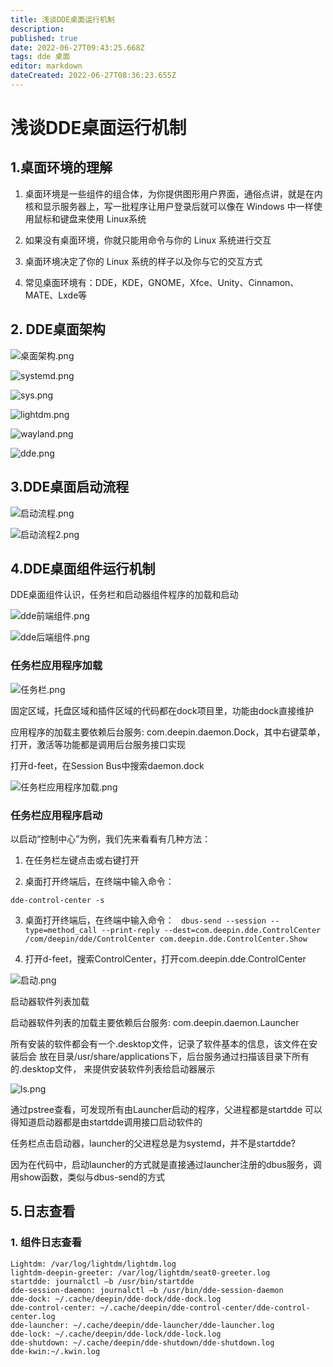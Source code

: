 ```yaml
---
title: 浅谈DDE桌面运行机制
description: 
published: true
date: 2022-06-27T09:43:25.668Z
tags: dde 桌面
editor: markdown
dateCreated: 2022-06-27T08:36:23.655Z
---
```


# 浅谈DDE桌面运行机制  


## 1.桌面环境的理解  

  
1. 桌面环境是一些组件的组合体，为你提供图形用户界面，通俗点讲，就是在内核和显示服务器上，写一批程序让用户登录后就可以像在 Windows 中一样使用鼠标和键盘来使用 Linux系统

2. 如果没有桌面环境，你就只能用命令与你的 Linux 系统进行交互
 
3. 桌面环境决定了你的 Linux 系统的样子以及你与它的交互方式

4. 常见桌面环境有：DDE，KDE，GNOME，Xfce、Unity、Cinnamon、MATE、Lxde等

## 2. DDE桌面架构

![桌面架构.png](/桌面架构.png)

![systemd.png](/systemd.png)

![sys.png](/sys.png)

![lightdm.png](/lightdm.png)

![wayland.png](/wayland.png)

![dde.png](/dde.png)

## 3.DDE桌面启动流程

![启动流程.png](/启动流程.png)

![启动流程2.png](/启动流程2.png)

## 4.DDE桌面组件运行机制

DDE桌面组件认识，任务栏和启动器组件程序的加载和启动

![dde前端组件.png](/dde前端组件.png)

![dde后端组件.png](/dde后端组件.png)

### **任务栏应用程序加载**

![任务栏.png](/任务栏.png)


固定区域，托盘区域和插件区域的代码都在dock项目里，功能由dock直接维护

应用程序的加载主要依赖后台服务: com.deepin.daemon.Dock，其中右键菜单，打开，激活等功能都是调用后台服务接口实现

打开d-feet，在Session Bus中搜索daemon.dock

![任务栏应用程序加载.png](/任务栏应用程序加载.png)

### **任务栏应用程序启动**

以启动“控制中心”为例，我们先来看看有几种方法：

1. 在任务栏左键点击或右键打开

2. 桌面打开终端后，在终端中输入命令：

`dde-control-center -s`

3. 桌面打开终端后，在终端中输入命令：
`
dbus-send --session --type=method_call --print-reply --dest=com.deepin.dde.ControlCenter /com/deepin/dde/ControlCenter com.deepin.dde.ControlCenter.Show`  

  
4. 打开d-feet，搜索ControlCenter，打开com.deepin.dde.ControlCenter

![启动.png](/启动.png)

启动器软件列表加载

启动器软件列表的加载主要依赖后台服务: com.deepin.daemon.Launcher

所有安装的软件都会有一个.desktop文件，记录了软件基本的信息，该文件在安装后会
放在目录/usr/share/applications下，后台服务通过扫描该目录下所有的.desktop文件，
来提供安装软件列表给启动器展示


![ls.png](/ls.png)

通过pstree查看，可发现所有由Launcher启动的程序，父进程都是startdde
可以得知道启动器都是由startdde调用接口启动软件的

任务栏点击启动器，launcher的父进程总是为systemd，并不是startdde?

因为在代码中，启动launcher的方式就是直接通过launcher注册的dbus服务，调用show函数，类似与dbus-send的方式

## 5.日志查看

### 1. 组件日志查看
```
Lightdm: /var/log/lightdm/lightdm.log
lightdm-deepin-greeter: /var/log/lightdm/seat0-greeter.log
startdde: journalctl –b /usr/bin/startdde
dde-session-daemon: journalctl –b /usr/bin/dde-session-daemon
dde-dock: ~/.cache/deepin/dde-dock/dde-dock.log
dde-control-center: ~/.cache/deepin/dde-control-center/dde-control-center.log
dde-launcher: ~/.cache/deepin/dde-launcher/dde-launcher.log
dde-lock: ~/.cache/deepin/dde-lock/dde-lock.log
dde-shutdown: ~/.cache/deepin/dde-shutdown/dde-shutdown.log
dde-kwin:~/.kwin.log



```

